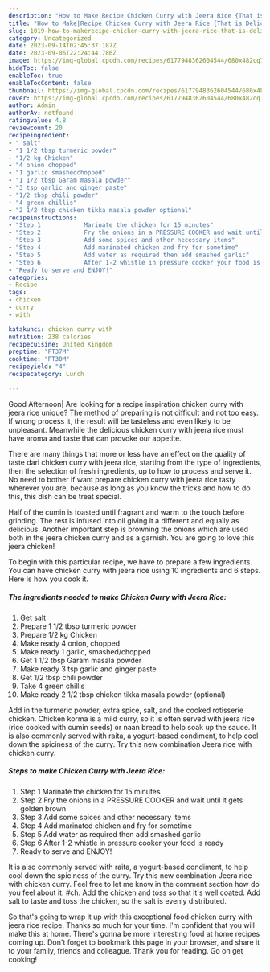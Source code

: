 ```yaml
---
description: "How to Make|Recipe Chicken Curry with Jeera Rice {That is Delicious"
title: "How to Make|Recipe Chicken Curry with Jeera Rice {That is Delicious"
slug: 1019-how-to-makerecipe-chicken-curry-with-jeera-rice-that-is-delicious
category: Uncategorized
date: 2023-09-14T02:45:37.187Z
date: 2023-09-06T22:24:44.786Z
image: https://img-global.cpcdn.com/recipes/6177948362604544/680x482cq70/chicken-curry-with-jeera-rice-recipe-main-photo.jpg
hideToc: false
enableToc: true
enableTocContent: false
thumbnail: https://img-global.cpcdn.com/recipes/6177948362604544/680x482cq70/chicken-curry-with-jeera-rice-recipe-main-photo.jpg
cover: https://img-global.cpcdn.com/recipes/6177948362604544/680x482cq70/chicken-curry-with-jeera-rice-recipe-main-photo.jpg
author: Admin
authorAv: notfound
ratingvalue: 4.8
reviewcount: 20
recipeingredient:
- " salt"
- "1 1/2 tbsp turmeric powder"
- "1/2 kg Chicken"
- "4 onion chopped"
- "1 garlic smashedchopped"
- "1 1/2 tbsp Garam masala powder"
- "3 tsp garlic and ginger paste"
- "1/2 tbsp chili powder"
- "4 green chillis"
- "2 1/2 tbsp chicken tikka masala powder optional"
recipeinstructions:
- "Step 1            Marinate the chicken for 15 minutes"
- "Step 2            Fry the onions in a PRESSURE COOKER and wait until it gets golden brown"
- "Step 3            Add some spices and other necessary items"
- "Step 4            Add marinated chicken and fry for sometime"
- "Step 5            Add water as required then add smashed garlic"
- "Step 6            After 1-2 whistle in pressure cooker your food is ready"
- "Ready to serve and ENJOY!"
categories:
- Recipe
tags:
- chicken
- curry
- with

katakunci: chicken curry with 
nutrition: 238 calories
recipecuisine: United Kingdom
preptime: "PT37M"
cooktime: "PT30M"
recipeyield: "4"
recipecategory: Lunch

---
```



Good Afternoon| Are looking for a recipe inspiration chicken curry with jeera rice unique? The method of preparing is not difficult and not too easy. If wrong process it, the result will be tasteless and even likely to be unpleasant. Meanwhile the delicious chicken curry with jeera rice must have aroma and taste that can provoke our appetite.






There are many things that more or less have an effect on the quality of taste dari chicken curry with jeera rice, starting from the type of ingredients, then the selection of fresh ingredients, up to how to process and serve it. No need to bother if want prepare chicken curry with jeera rice tasty wherever you are, because as long as you know the tricks and how to do this, this dish can be treat special.


Half of the cumin is toasted until fragrant and warm to the touch before grinding. The rest is infused into oil giving it a different and equally as delicious. Another important step is browning the onions which are used both in the jeera chicken curry and as a garnish. You are going to love this jeera chicken!


To begin with this particular recipe, we have to prepare a few ingredients. You can have chicken curry with jeera rice using 10 ingredients and 6 steps. Here is how you cook it.

<!--inarticleads1-->

##### The ingredients needed to make Chicken Curry with Jeera Rice:

1. Get  salt
1. Prepare 1 1/2 tbsp turmeric powder
1. Prepare 1/2 kg Chicken
1. Make ready 4 onion, chopped
1. Make ready 1 garlic, smashed/chopped
1. Get 1 1/2 tbsp Garam masala powder
1. Make ready 3 tsp garlic and ginger paste
1. Get 1/2 tbsp chili powder
1. Take 4 green chillis
1. Make ready 2 1/2 tbsp chicken tikka masala powder (optional)


Add in the turmeric powder, extra spice, salt, and the cooked rotisserie chicken. Chicken korma is a mild curry, so it is often served with jeera rice (rice cooked with cumin seeds) or naan bread to help soak up the sauce. It is also commonly served with raita, a yogurt-based condiment, to help cool down the spiciness of the curry. Try this new combination Jeera rice with chicken curry. 

<!--inarticleads2-->

##### Steps to make Chicken Curry with Jeera Rice:

1. Step 1            Marinate the chicken for 15 minutes
1. Step 2            Fry the onions in a PRESSURE COOKER and wait until it gets golden brown
1. Step 3            Add some spices and other necessary items
1. Step 4            Add marinated chicken and fry for sometime
1. Step 5            Add water as required then add smashed garlic
1. Step 6            After 1-2 whistle in pressure cooker your food is ready
1. Ready to serve and ENJOY!

It is also commonly served with raita, a yogurt-based condiment, to help cool down the spiciness of the curry. Try this new combination Jeera rice with chicken curry. Feel free to let me know in the comment section how do you feel about it. #ch. Add the chicken and toss so that it&#39;s well coated. Add salt to taste and toss the chicken, so the salt is evenly distributed. 

So that's going to wrap it up with this exceptional food chicken curry with jeera rice recipe. Thanks so much for your time. I'm confident that you will make this at home. There's gonna be more interesting food at home recipes coming up. Don't forget to bookmark this page in your browser, and share it to your family, friends and colleague. Thank you for reading. Go on get cooking!
